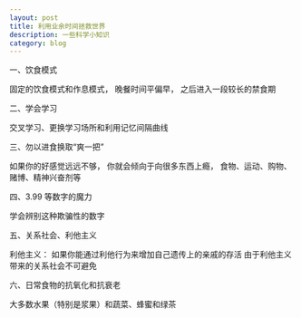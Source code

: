 ```yaml
---
layout: post
title: 利用业余时间拯救世界
description: 一些科学小知识
category: blog
---
```




一、饮食模式

固定的饮食模式和作息模式， 晚餐时间平偏早， 之后进入一段较长的禁食期

二、学会学习

交叉学习、更换学习场所和利用记忆间隔曲线

 三、勿以进食换取“爽一把”

 如果你的好感觉远远不够， 你就会倾向于向很多东西上瘾， 食物、运动、购物、赌博、精神兴奋剂等

 四、3.99 等数字的魔力

 学会辨别这种欺骗性的数字

 五、关系社会、利他主义

 利他主义： 如果你能通过利他行为来增加自己遗传上的亲戚的存活
 由于利他主义带来的关系社会不可避免

 六、日常食物的抗氧化和抗衰老

 大多数水果（特别是浆果）和蔬菜、蜂蜜和绿茶

